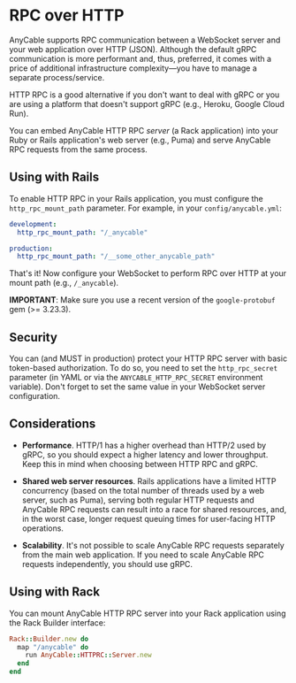# RPC over HTTP

AnyCable supports RPC communication between a WebSocket server and your web application over HTTP (JSON). Although the default gRPC communication is more performant and, thus, preferred, it comes with a price of additional infrastructure complexity—you have to manage a separate process/service.

HTTP RPC is a good alternative if you don't want to deal with gRPC or you are using a platform that doesn't support gRPC (e.g., Heroku, Google Cloud Run).

You can embed AnyCable HTTP RPC _server_ (a Rack application) into your Ruby or Rails application's web server (e.g., Puma) and serve AnyCable RPC requests from the same process.

## Using with Rails

To enable HTTP RPC in your Rails application, you must configure the `http_rpc_mount_path` parameter. For example, in your `config/anycable.yml`:

```yml
development:
  http_rpc_mount_path: "/_anycable"

production:
  http_rpc_mount_path: "/__some_other_anycable_path"
```

That's it! Now configure your WebSocket to perform RPC over HTTP at your mount path (e.g., `/_anycable`).

**IMPORTANT**: Make sure you use a recent version of the `google-protobuf` gem (>= 3.23.3).

## Security

You can (and MUST in production) protect your HTTP RPC server with basic token-based authorization. To do so, you need to set the `http_rpc_secret` parameter (in YAML or via the `ANYCABLE_HTTP_RPC_SECRET` environment variable). Don't forget to set the same value in your WebSocket server configuration.

## Considerations

- **Performance**. HTTP/1 has a higher overhead than HTTP/2 used by gRPC, so you should expect a higher latency and lower throughput. Keep this in mind when choosing between HTTP RPC and gRPC.

- **Shared web server resources**. Rails applications have a limited HTTP concurrency (based on the total number of threads used by a web server, such as Puma), serving both regular HTTP requests and AnyCable RPC requests can result into a race for shared resources, and, in the worst case, longer request queuing times for user-facing HTTP operations.

- **Scalability**. It's not possible to scale AnyCable RPC requests separately from the main web application. If you need to scale AnyCable RPC requests independently, you should use gRPC.

## Using with Rack

You can mount AnyCable HTTP RPC server into your Rack application using the Rack Builder interface:

```ruby
Rack::Builder.new do
  map "/anycable" do
    run AnyCable::HTTPRC::Server.new
  end
end
```

